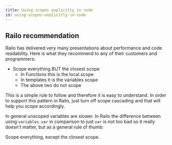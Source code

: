```yaml
---
title: Using scopes explicitly in code
id: using-scopes-explicitly-in-code
---
```


## Railo recommendation ##

Railo has delivered very many presentations about performance and code readability. Here is what they recommend to any of their customers and programmers:

* Scope everything BUT the closest scope
	* In Functions this is the local scope
	* In templates it is the variables scope
	* The above two do not scope

This is a simple rule to follow and therefore it is easy to understand. In order to support this pattern in Railo, just turn off scope cascading and that will help you scope accordingly.

In general unscoped variables are slower. In Railo the difference between using `variables.var` in comparison to just `var` is not too bad so it really doesn't matter, but as a general rule of thumb:

Scope everything, except the closest scope.
